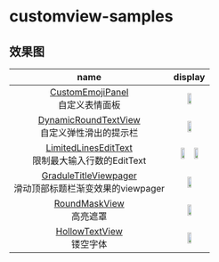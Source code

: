 # customview-samples
## 效果图
| name      | display    | 
| :-----------: | :-----------: |
| [CustomEmojiPanel](https://github.com/hyhdy/customview-samples/blob/master/app/src/main/java/com/sky/hyh/customviewsamples/customview/CustomEmojiPanel.java) </br>自定义表情面板 | <img width="35%" src="https://github.com/hyhdy/customview-samples/blob/master/img-folder/QQ%E5%9B%BE%E7%89%8720181207231008.gif"/> |
| [DynamicRoundTextView](https://github.com/hyhdy/customview-samples/blob/master/app/src/main/java/com/sky/hyh/customviewsamples/customview/DynamicRoundTextView.java) </br>自定义弹性滑出的提示栏 | <img width="35%" src="https://github.com/hyhdy/customview-samples/blob/master/img-folder/DynamicRoundTextView.gif"/> |
| [LimitedLinesEditText](https://github.com/hyhdy/customview-samples/blob/master/app/src/main/java/com/sky/hyh/customviewsamples/customview/LimitedLinesEditText.java) </br>限制最大输入行数的EditText |  <img width="35%"  src="https://github.com/hyhdy/customview-samples/blob/master/img-folder/LimitedEditText2.gif"/> <img width="35%" src="https://github.com/hyhdy/customview-samples/blob/master/img-folder/limitedEditText1.gif"/> | 
| [GraduleTitleViewpager](https://github.com/hyhdy/customview-samples/blob/master/app/src/main/java/com/sky/hyh/customviewsamples/customview/customviewpager/GraduleTitleViewpager.java) </br>滑动顶部标题栏渐变效果的viewpager | <img width="35%" src="https://github.com/hyhdy/customview-samples/blob/master/img-folder/graduletitleviewpager.gif"/> |
| [RoundMaskView](https://github.com/hyhdy/customview-samples/blob/master/app/src/main/java/com/sky/hyh/customviewsamples/customview/RoundMaskView.java) </br>高亮遮罩 | <img width="35%" src="https://github.com/hyhdy/customview-samples/blob/master/img-folder/maskview.jpg"/> |
| [HollowTextView](https://github.com/hyhdy/customview-samples/blob/master/app/src/main/java/com/sky/hyh/customviewsamples/customview/HollowTextView.java) </br>镂空字体 | <img width="35%" src="https://github.com/hyhdy/customview-samples/blob/master/img-folder/hollowview.jpg"/> |
